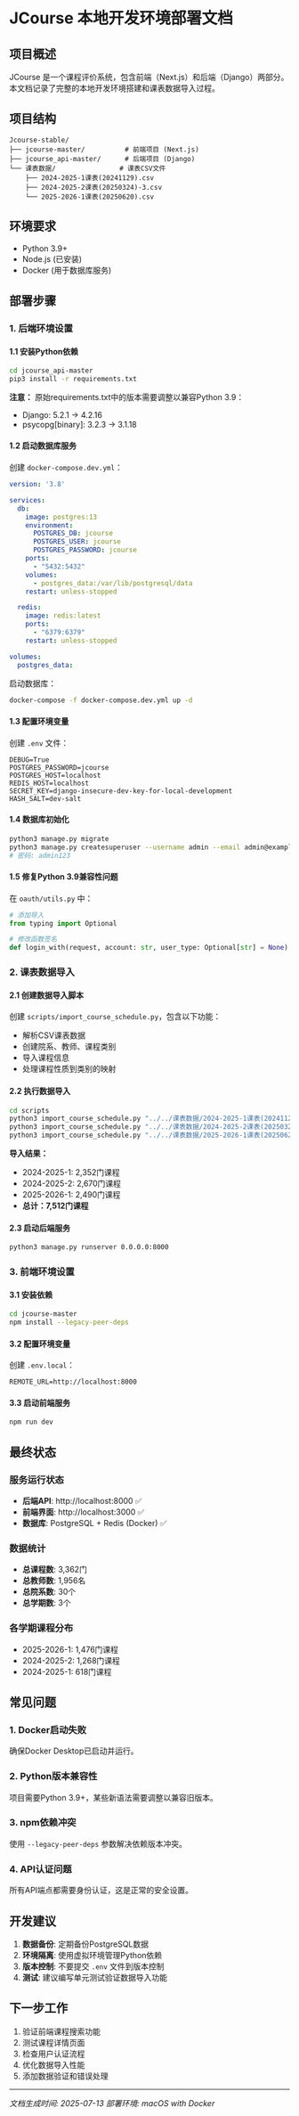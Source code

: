 # JCourse 本地开发环境部署文档

## 项目概述
JCourse 是一个课程评价系统，包含前端（Next.js）和后端（Django）两部分。本文档记录了完整的本地开发环境搭建和课表数据导入过程。

## 项目结构
```
Jcourse-stable/
├── jcourse-master/          # 前端项目 (Next.js)
├── jcourse_api-master/      # 后端项目 (Django)
└── 课表数据/                # 课表CSV文件
    ├── 2024-2025-1课表(20241129).csv
    ├── 2024-2025-2课表(20250324)-3.csv
    └── 2025-2026-1课表(20250620).csv
```

## 环境要求
- Python 3.9+
- Node.js (已安装)
- Docker (用于数据库服务)

## 部署步骤

### 1. 后端环境设置

#### 1.1 安装Python依赖
```bash
cd jcourse_api-master
pip3 install -r requirements.txt
```

**注意：** 原始requirements.txt中的版本需要调整以兼容Python 3.9：
- Django: 5.2.1 → 4.2.16
- psycopg[binary]: 3.2.3 → 3.1.18

#### 1.2 启动数据库服务
创建 `docker-compose.dev.yml`：
```yaml
version: '3.8'

services:
  db:
    image: postgres:13
    environment:
      POSTGRES_DB: jcourse
      POSTGRES_USER: jcourse
      POSTGRES_PASSWORD: jcourse
    ports:
      - "5432:5432"
    volumes:
      - postgres_data:/var/lib/postgresql/data
    restart: unless-stopped

  redis:
    image: redis:latest
    ports:
      - "6379:6379"
    restart: unless-stopped

volumes:
  postgres_data:
```

启动数据库：
```bash
docker-compose -f docker-compose.dev.yml up -d
```

#### 1.3 配置环境变量
创建 `.env` 文件：
```env
DEBUG=True
POSTGRES_PASSWORD=jcourse
POSTGRES_HOST=localhost
REDIS_HOST=localhost
SECRET_KEY=django-insecure-dev-key-for-local-development
HASH_SALT=dev-salt
```

#### 1.4 数据库初始化
```bash
python3 manage.py migrate
python3 manage.py createsuperuser --username admin --email admin@example.com
# 密码: admin123
```

#### 1.5 修复Python 3.9兼容性问题
在 `oauth/utils.py` 中：
```python
# 添加导入
from typing import Optional

# 修改函数签名
def login_with(request, account: str, user_type: Optional[str] = None):
```

### 2. 课表数据导入

#### 2.1 创建数据导入脚本
创建 `scripts/import_course_schedule.py`，包含以下功能：
- 解析CSV课表数据
- 创建院系、教师、课程类别
- 导入课程信息
- 处理课程性质到类别的映射

#### 2.2 执行数据导入
```bash
cd scripts
python3 import_course_schedule.py "../../课表数据/2024-2025-1课表(20241129).csv" "2024-2025-1"
python3 import_course_schedule.py "../../课表数据/2024-2025-2课表(20250324)-3.csv" "2024-2025-2"
python3 import_course_schedule.py "../../课表数据/2025-2026-1课表(20250620).csv" "2025-2026-1"
```

**导入结果：**
- 2024-2025-1: 2,352门课程
- 2024-2025-2: 2,670门课程
- 2025-2026-1: 2,490门课程
- **总计：7,512门课程**

#### 2.3 启动后端服务
```bash
python3 manage.py runserver 0.0.0.0:8000
```

### 3. 前端环境设置

#### 3.1 安装依赖
```bash
cd jcourse-master
npm install --legacy-peer-deps
```

#### 3.2 配置环境变量
创建 `.env.local`：
```env
REMOTE_URL=http://localhost:8000
```

#### 3.3 启动前端服务
```bash
npm run dev
```

## 最终状态

### 服务运行状态
- **后端API**: http://localhost:8000 ✅
- **前端界面**: http://localhost:3000 ✅
- **数据库**: PostgreSQL + Redis (Docker) ✅

### 数据统计
- **总课程数**: 3,362门
- **总教师数**: 1,956名
- **总院系数**: 30个
- **总学期数**: 3个

### 各学期课程分布
- 2025-2026-1: 1,476门课程
- 2024-2025-2: 1,268门课程
- 2024-2025-1: 618门课程

## 常见问题

### 1. Docker启动失败
确保Docker Desktop已启动并运行。

### 2. Python版本兼容性
项目需要Python 3.9+，某些新语法需要调整以兼容旧版本。

### 3. npm依赖冲突
使用 `--legacy-peer-deps` 参数解决依赖版本冲突。

### 4. API认证问题
所有API端点都需要身份认证，这是正常的安全设置。

## 开发建议

1. **数据备份**: 定期备份PostgreSQL数据
2. **环境隔离**: 使用虚拟环境管理Python依赖
3. **版本控制**: 不要提交 `.env` 文件到版本控制
4. **测试**: 建议编写单元测试验证数据导入功能

## 下一步工作

1. 验证前端课程搜索功能
2. 测试课程详情页面
3. 检查用户认证流程
4. 优化数据导入性能
5. 添加数据验证和错误处理

---
*文档生成时间: 2025-07-13*
*部署环境: macOS with Docker*
